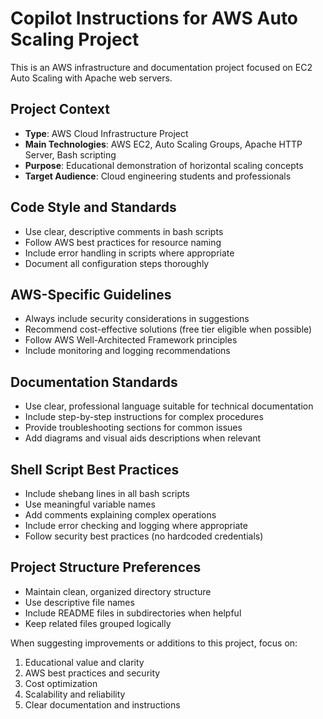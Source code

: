 <!-- Use this file to provide workspace-specific custom instructions to Copilot. For more details, visit https://code.visualstudio.com/docs/copilot/copilot-customization#_use-a-githubcopilotinstructionsmd-file -->

# Copilot Instructions for AWS Auto Scaling Project

This is an AWS infrastructure and documentation project focused on EC2 Auto Scaling with Apache web servers.

## Project Context
- **Type**: AWS Cloud Infrastructure Project
- **Main Technologies**: AWS EC2, Auto Scaling Groups, Apache HTTP Server, Bash scripting
- **Purpose**: Educational demonstration of horizontal scaling concepts
- **Target Audience**: Cloud engineering students and professionals

## Code Style and Standards
- Use clear, descriptive comments in bash scripts
- Follow AWS best practices for resource naming
- Include error handling in scripts where appropriate
- Document all configuration steps thoroughly

## AWS-Specific Guidelines
- Always include security considerations in suggestions
- Recommend cost-effective solutions (free tier eligible when possible)
- Follow AWS Well-Architected Framework principles
- Include monitoring and logging recommendations

## Documentation Standards
- Use clear, professional language suitable for technical documentation
- Include step-by-step instructions for complex procedures
- Provide troubleshooting sections for common issues
- Add diagrams and visual aids descriptions when relevant

## Shell Script Best Practices
- Include shebang lines in all bash scripts
- Use meaningful variable names
- Add comments explaining complex operations
- Include error checking and logging where appropriate
- Follow security best practices (no hardcoded credentials)

## Project Structure Preferences
- Maintain clean, organized directory structure
- Use descriptive file names
- Include README files in subdirectories when helpful
- Keep related files grouped logically

When suggesting improvements or additions to this project, focus on:
1. Educational value and clarity
2. AWS best practices and security
3. Cost optimization
4. Scalability and reliability
5. Clear documentation and instructions
